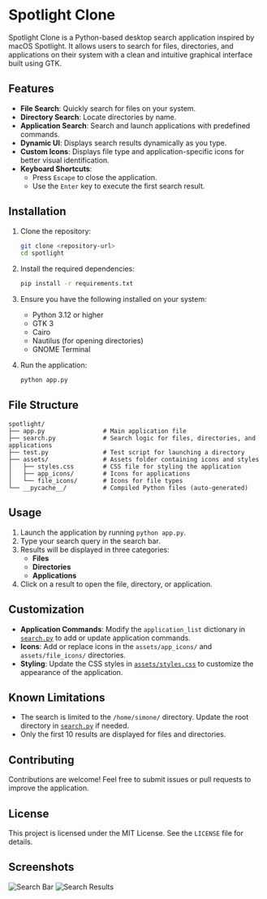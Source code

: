 # Spotlight Clone

Spotlight Clone is a Python-based desktop search application inspired by macOS Spotlight. It allows users to search for files, directories, and applications on their system with a clean and intuitive graphical interface built using GTK.

## Features

- **File Search**: Quickly search for files on your system.
- **Directory Search**: Locate directories by name.
- **Application Search**: Search and launch applications with predefined commands.
- **Dynamic UI**: Displays search results dynamically as you type.
- **Custom Icons**: Displays file type and application-specific icons for better visual identification.
- **Keyboard Shortcuts**: 
  - Press `Escape` to close the application.
  - Use the `Enter` key to execute the first search result.

## Installation

1. Clone the repository:
   ```bash
   git clone <repository-url>
   cd spotlight
   ```

2. Install the required dependencies:
   ```bash
   pip install -r requirements.txt
   ```

3. Ensure you have the following installed on your system:
   - Python 3.12 or higher
   - GTK 3
   - Cairo
   - Nautilus (for opening directories)
   - GNOME Terminal

4. Run the application:
   ```bash
   python app.py
   ```

## File Structure

```
spotlight/
├── app.py                # Main application file
├── search.py             # Search logic for files, directories, and applications
├── test.py               # Test script for launching a directory
├── assets/               # Assets folder containing icons and styles
│   ├── styles.css        # CSS file for styling the application
│   ├── app_icons/        # Icons for applications
│   └── file_icons/       # Icons for file types
└── __pycache__/          # Compiled Python files (auto-generated)
```

## Usage

1. Launch the application by running `python app.py`.
2. Type your search query in the search bar.
3. Results will be displayed in three categories:
   - **Files**
   - **Directories**
   - **Applications**
4. Click on a result to open the file, directory, or application.

## Customization

- **Application Commands**: Modify the `application_list` dictionary in [`search.py`](search.py) to add or update application commands.
- **Icons**: Add or replace icons in the `assets/app_icons/` and `assets/file_icons/` directories.
- **Styling**: Update the CSS styles in [`assets/styles.css`](assets/styles.css) to customize the appearance of the application.

## Known Limitations

- The search is limited to the `/home/simone/` directory. Update the root directory in [`search.py`](search.py) if needed.
- Only the first 10 results are displayed for files and directories.

## Contributing

Contributions are welcome! Feel free to submit issues or pull requests to improve the application.

## License

This project is licensed under the MIT License. See the `LICENSE` file for details.

## Screenshots

![Search Bar](assets/screenshots/search_bar.png)
![Search Results](assets/screenshots/search_results.png)
